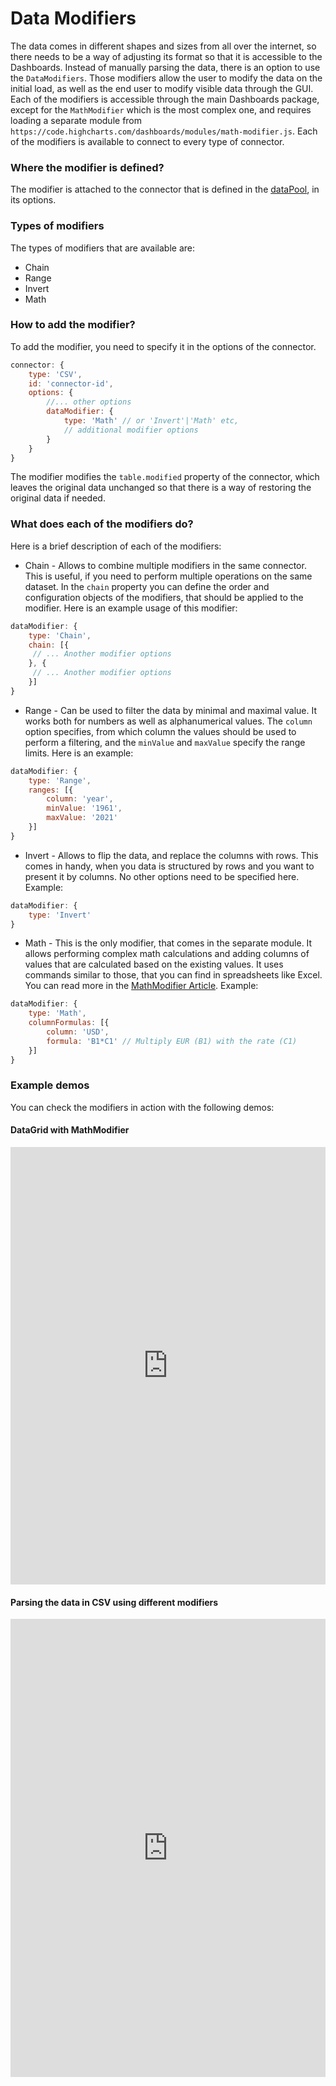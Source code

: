 Data Modifiers
===

The data comes in different shapes and sizes from all over the internet, so there needs to be a way of adjusting its format so that it is accessible to the Dashboards. Instead of manually parsing the data, there is an option to use the `DataModifiers`. Those modifiers allow the user to modify the data on the initial load, as well as the end user to modify visible data through the GUI. Each of the modifiers is accessible through the main Dashboards package, except for the `MathModifier` which is the most complex one, and requires loading a separate module from `https://code.highcharts.com/dashboards/modules/math-modifier.js`. Each of the modifiers is available to connect to every type of connector.

### Where the modifier is defined?
The modifier is attached to the connector that is defined in the [dataPool](https://www.highcharts.com/docs/dashboards/data-handling), in its options.

### Types of modifiers
The types of modifiers that are available are:

* Chain
* Range
* Invert
* Math

### How to add the modifier?
To add the modifier, you need to specify it in the options of the connector.
```js
connector: {
    type: 'CSV',
    id: 'connector-id',
    options: {
        //... other options
        dataModifier: {
            type: 'Math' // or 'Invert'|'Math' etc,
            // additional modifier options
        }
    }
}
```
The modifier modifies the `table.modified` property of the connector, which leaves the original data unchanged so that there is a way of restoring the original data if needed.

### What does each of the modifiers do?

Here is a brief description of each of the modifiers:
* Chain - Allows to combine multiple modifiers in the same connector. This is useful, if you need to perform multiple operations on the same dataset. In the `chain` property you can define the order and configuration objects of the modifiers, that should be applied to the modifier. Here is an example usage of this modifier:
```js
dataModifier: {
    type: 'Chain',
    chain: [{
     // ... Another modifier options
    }, {
     // ... Another modifier options
    }]
}
```
* Range - Can be used to filter the data by minimal and maximal value. It works both for numbers as well as alphanumerical values. The `column` option specifies, from which column the values should be used to perform a filtering, and the `minValue` and `maxValue` specify the range limits. Here is an example:
```js
dataModifier: {
    type: 'Range',
    ranges: [{
        column: 'year',
        minValue: '1961',
        maxValue: '2021'
    }]
}
```
* Invert - Allows to flip the data, and replace the columns with rows. This comes in handy, when you data is structured by rows and you want to present it by columns. No other options need to be specified here. Example:
```js
dataModifier: {
    type: 'Invert'
}
```
* Math - This is the only modifier, that comes in the separate module. It allows performing complex math calculations and adding columns of values that are calculated based on the existing values. It uses commands similar to those, that you can find in spreadsheets like Excel. You can read more in the [MathModifier Article](https://www.highcharts.com/docs/dashboards/mathmodifier-module).
Example:
```js
dataModifier: {
    type: 'Math',
    columnFormulas: [{
        column: 'USD',
        formula: 'B1*C1' // Multiply EUR (B1) with the rate (C1)
    }]
}
```

### Example demos
You can check the modifiers in action with the following demos:

#### DataGrid with MathModifier
<iframe style="width: 100%; height: 700px; border: none;" src="https://www.highcharts.com/samples/embed/dashboards/demo/datagrid-mathmodifier" allow="fullscreen"></iframe>

#### Parsing the data in CSV using different modifiers
<iframe style="width: 100%; height: 733px; border: none;" src="https://www.highcharts.com/samples/embed/highcharts/data-tools/csv-modifiers" allow="fullscreen"></iframe>
